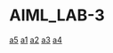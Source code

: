 # AIML_LAB-3
[a5](https://github.com/Srawik/AIML_LAB-3/blob/main/Assignment_5.ipynb)
[a1](https://github.com/Srawik/AIML_LAB-3/blob/main/Assignment-1.ipynb)
[a2]()
[a3]()
[a4]()
